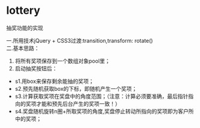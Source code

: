 # lottery

抽奖功能的实现  

一.所用技术jQuery + CSS3过渡:transition,transform: rotate()  
二.基本思路：   
1. 将所有奖项保存到一个数组对象pool里；
2. 启动抽奖按钮后：  
  * s1.用box来保存剩余能抽的奖项；  
  * s2.预先随机获取box的下标，即随机产生一个奖项；  
  * s3.计算获取奖项在奖盘中的角度范围；（注意：计算必须要准确，最后指针指向的奖项才能和预先后台产生的奖项一致！）  
  * s4.奖盘随机旋转n圈+所取奖项的角度,奖盘停止转动所指向的奖项即为客户所中的奖项；  
